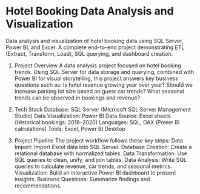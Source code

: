 # Hotel Booking Data Analysis and Visualization
Data analysis and visualization of hotel booking data using SQL Server, Power BI, and Excel. A complete end-to-end project demonstrating ETL (Extract, Transform, Load), SQL querying, and dashboard creation.

1. Project Overview
A data analysis project focused on hotel booking trends. Using SQL Server for data storage and querying, combined with Power BI for visual storytelling, this project answers key business questions such as:
Is hotel revenue growing year over year?
Should we increase parking lot size based on guest car trends?
What seasonal trends can be observed in bookings and revenue?

2. Tech Stack
Database: SQL Server (Microsoft SQL Server Management Studio)
Data Visualization: Power BI
Data Source: Excel sheets (Historical bookings: 2018–2020)
Languages: SQL, DAX (Power BI calculations)
Tools: Excel, Power BI Desktop

3. Project Pipeline
The project workflow follows these key steps:
Data Import: Import Excel data into SQL Server.
Database Creation: Create a relational database with normalized tables.
Data Transformation: Use SQL queries to clean, unify, and join tables.
Data Analysis: Write SQL queries to calculate revenue, car trends, and seasonal metrics.
Visualization: Build an interactive Power BI dashboard to present insights.
Business Questions: Summarize findings and recommendations.

